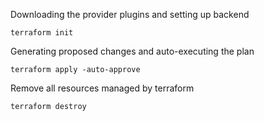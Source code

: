 Downloading the provider plugins and setting up backend
```
terraform init
```
Generating proposed changes and auto-executing the plan
```
terraform apply -auto-approve
```
Remove all resources managed by terraform
```
terraform destroy
```
